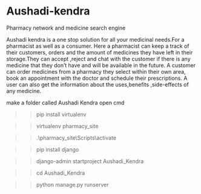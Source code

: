 # Aushadi-kendra

Pharmacy network and medicine search engine

Aushadi kendra is a one stop solution for all your medicinal needs.For a pharmacist as well as a consumer.
Here a pharmacist can keep a track of their customers, orders and the amount of medicines they have left in their storage.They can accept ,reject and chat with the customer if there is any medicine that they don’t have and will be available in the future.
A customer can order medicines from a pharmacy they select within their own area, book an appointment with the doctor and schedule their prescriptions.
A user can also get the information about the uses,benefits ,side-effects of any medicine.

make a folder called Aushadi Kendra
open cmd
>>pip install virtualenv

>>virtualenv pharmacy_site

>>.\pharmacy_site\Scripts\activate

>>pip install django

>>django-admin startproject Aushadi_Kendra

>>cd Aushadi_Kendra

>>python manage.py runserver
